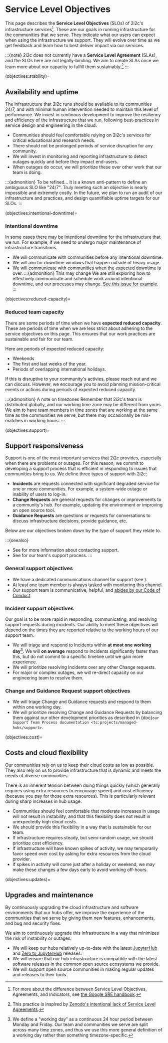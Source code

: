 # Service Level Objectives

This page describes the **Service Level Objectives** (SLOs) of 2i2c's infrastructure services[^slos].
These are our goals in running infrastructure for the communities that we serve.
They indicate what our users can expect when using the infrastructure we support.
They will evolve over time as we get feedback and learn how to best deliver impact via our services.

:::{note}
2i2c does not currently have a **Service Level Agreement** (SLAs), and the SLOs here are not legally-binding.
We aim to create SLAs once we learn more about our capacity to fulfill them sustainably.[^zenodo]
:::


(objectives:stability)=
## Availability and uptime

The infrastructure that 2i2c runs should be available to its communities 24/7, and with minimal human intervention needed to maintain this level of performance.
We invest in continous development to improve the resiliency and efficiency of the infrastructure that we run, following best-practices in service design and engineering in the cloud.

- Communities should feel comfortable relying on 2i2c's services for critical educational and research needs.
- There should not be prolonged periods of service disruption for any community.
- We will invest in monitoring and reporting infrastructure to detect outages quickly and before they impact end-users.
- When outages do occur, we will prioritize these over other work that our team is doing.

:::{admonition} To be refined...
It is a known anti-pattern to define an ambiguous SLO like "24/7".
Truly meeting such an objective is nearly impossible and extremely costly.
In the future, we plan to run an audit of our infrastructure and practices, and design quantifiable uptime targets for our SLOs.
:::


(objectives:intentional-downtime)=
### Intentional downtime

In some cases there may be intentional downtime for the infrastructure that we run.
For example, if we need to undergo major maintenance of infrastructure transitions.

- We will communicate with communities before any intentional downtime.
- We will aim for downtime windows that happen outside of heavy usage.
- We will communicate with communities when the expected downtime is over.
:::{admonition} This may change
We are still exploring how to effectively communicate and schedule work around intentional downtime, and our processes may change.
[See this issue for example](https://github.com/2i2c-org/team-compass/issues/423).
:::

(objectives:reduced-capacity)=
### Reduced team capacity

There are some periods of time when we have **expected reduced capacity**.
These are periods of time when we are less strict about adhering to the service objectives on this page.
This ensures that our work practices are sustainable and fair for our team.

Here are periods of expected reduced capacity:

- Weekends
- The first and last weeks of the year.
- Periods of overlapping international holidays.

If this is disruptive to your community's activies, please reach out and we can discuss.
However, we encourage you to avoid planning mission-critical events or actions during periods of expected reduced capacity.

:::{admonition} A note on timezones
Remember that 2i2c's team is distributed globally, and our working time zone may be different from yours.
We aim to have team members in time zones that are working at the same time as the communities we serve, but there may occasionally be mis-matches in working hours.
:::

(objectives:support)=
## Support responsiveness

Support is one of the most important services that 2i2c provides, especially when there are problems or outages.
For this reason, we commit to developing a support process that is efficient in responding to issues that communities bring to us.
We define three types of support with 2i2c:

- **Incidents** are requests connected with significant degraded service for one or more communities. For example, a system-wide outage or inability of users to log-in.
- **Change Requests** are general requests for changes or improvements to a community's hub. For example, updating the environment or improving an open source tool.
- **Guidance Requests** are questions or requests for conversations to discuss infrastructure decisions, provide guidance, etc.

Below are our objectives broken down by the type of support they relate to.

:::{seealso}
- See [](../../support.md) for more information about contacting support.
- See [](tc:support:process) for our team's support process.
:::

### General support objectives

- We have a dedicated communications channel for support (see [](../../support.md)).
- At least one team member is always tasked with monitoring this channel.
- Our support team is communicative, helpful, and [abides by our Code of Conduct](tc:code-of-conduct).

### Incident support objectives

Our goal is to be more rapid in responding, communicating, and resolving support requests during incidents.
Our ability to meet these objectives will depend on the times they are reported relative to the working hours of our support team.

- We will triage and respond to Incidents within **at most one working day**[^working-day]. We will **on average** respond to Incidents significantly faster than this, but do not commit to a specific timeline until we gain more experience.
- We will prioritize resolving Incidents over any other Change requests.
- For major or complex outages, we will re-direct capacity on our engineering team to resolve them.

[^working-day]: We define a "working day" as a continuous 24 hour period between Monday and Friday. Our team and communities we serve are split across many time zones, and thus we use this more general definition of a working day rather than something timezone-specific.

### Change and Guidance Request support objectives

- We will triage Change and Guidance requests and respond to them within one working day.
- We will prioritize resolving Change and Guidance Requests by balancing them against our other development priorities as described in {doc}`our Support Team Process documentation <tc:projects/managed-hubs/support>`.


(objectives:cost)=
## Costs and cloud flexibility

Our communities rely on us to keep their cloud costs as low as possible.
They also rely on us to provide infrastructure that is dynamic and meets the needs of diverse communities.

There is an inherent tension between doing things quickly (which generally requires using extra resources to encourage speed) and cost efficiency (because you pay for those extra resources).
This is particularly relevant during sharp increases in hub usage.

- Communities should feel comfortable that moderate increases in usage will not result in instability, and that this flexibility does not result in unexpectedly high cloud costs.
- We should provide this flexibility in a way that is sustainable for our team.
- If infrastructure requires steady, but semi-random usage, we should prioritize cost efficiency.
- If infrastructure will have known spikes of activity, we may temporarily favor speed over cost by asking for extra resources from the cloud provider.
- If spikes in activity will come just after a holiday or weekend, we may make these changes a few days early to avoid working off-hours.

(objectives:updates)=
## Upgrades and maintenance

By continuously upgrading the cloud infrastructure and software environments that our hubs offer, we improve the experience of the communities that we serve by giving them new features, enhancements, and bug and security fixes.

We aim to continuously upgrade this infrastructure in a way that minimizes the risk of instability or outages.

- We will keep our hubs relatively up-to-date with the latest [JupyterHub](https://jupyterhub.readthedocs.io) and [Zero to JupyterHub](https://z2jh.jupyter.org) releases.
- We will ensure that our hub infrastructure is compatible with the latest software releases in the common open source ecosystems we provide.
- We will support open source communities in making regular updates and releases to their tools.

[^slos]: For more about the difference between Service Level Objectives, Agreements, and Indicators, see [the Google SRE handbook](https://sre.google/sre-book/service-level-objectives/).

[^zenodo]: This practice is inspired by [Zenodo's intentional lack of Service Level Agreements](https://about.zenodo.org/principles/).
